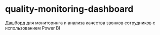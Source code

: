# quality-monitoring-dashboard
Дашборд для мониторинга и анализа качества звонков сотрудников с использованием Power BI
